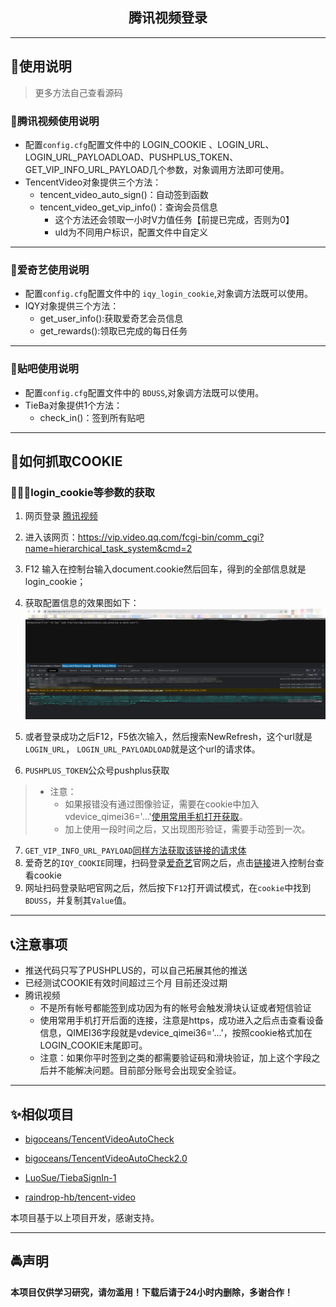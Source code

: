 <p align="center">
  <h2 align="center"><storng>腾讯视频登录</storng></h2>
</p>



---



## 🍜使用说明



> 更多方法自己查看源码



### 🥗腾讯视频使用说明



- 配置`config.cfg`配置文件中的  LOGIN_COOKIE 、LOGIN_URL、 LOGIN_URL_PAYLOADLOAD、PUSHPLUS_TOKEN、GET_VIP_INFO_URL_PAYLOAD几个参数，对象调用方法即可使用。
- TencentVideo对象提供三个方法：
  - tencent_video_auto_sign()：自动签到函数
  - tencent_video_get_vip_info()：查询会员信息
    - 这个方法还会领取一小时V力值任务【前提已完成，否则为0】
    - uId为不同用户标识，配置文件中自定义


---



### 🧶爱奇艺使用说明

- 配置`config.cfg`配置文件中的 `iqy_login_cookie`,对象调方法既可以使用。
- IQY对象提供三个方法：
  - get_user_info():获取爱奇艺会员信息
  - get_rewards():领取已完成的每日任务

---



### 🍔贴吧使用说明

- 配置`config.cfg`配置文件中的 `BDUSS`,对象调方法既可以使用。
- TieBa对象提供1个方法：
  - check_in()：签到所有贴吧



---



## 🥯如何抓取COOKIE

### 🙍🏻‍♂️login_cookie等参数的获取

1. 网页登录 [腾讯视频](v.qq.com)
2. 进入该网页：https://vip.video.qq.com/fcgi-bin/comm_cgi?name=hierarchical_task_system&cmd=2
3. F12 输入在控制台输入document.cookie然后回车，得到的全部信息就是login_cookie；
4. 获取配置信息的效果图如下：
   ![获取配置信息](README.assets/1.jpg)

5. 或者登录成功之后F12，F5依次输入，然后搜索NewRefresh，这个url就是`LOGIN_URL`， `LOGIN_URL_PAYLOADLOAD`就是这个url的请求体。
6. `PUSHPLUS_TOKEN`公众号pushplus获取

> - 注意：
>   - 如果报错没有通过图像验证，需要在cookie中加入vdevice_qimei36='...'[使用常用手机打开获取](https://m.v.qq.com/schemeurl)。
>   - 加上使用一段时间之后，又出现图形验证，需要手动签到一次。

7. `GET_VIP_INFO_URL_PAYLOAD`[同样方法获取该链接的请求体](https://vip.video.qq.com/rpc/trpc.query_vipinfo.vipinfo.QueryVipInfo/GetVipUserInfoH5)
7. 爱奇艺的`IQY_COOKIE`同理，扫码登录[爱奇艺](https://iqyi.com)官网之后，点击[链接](http://serv.vip.iqiyi.com/vipgrowth/query.action)进入控制台查看cookie
7. 网址扫码登录贴吧官网之后，然后按下`F12`打开调试模式，在`cookie`中找到`BDUSS`，并复制其`Value`值。



---



## 📞注意事项

- 推送代码只写了PUSHPLUS的，可以自己拓展其他的推送
- 已经测试COOKIE有效时间超过三个月 目前还没过期
- 腾讯视频
  - 不是所有帐号都能签到成功因为有的帐号会触发滑块认证或者短信验证
  - 使用常用手机打开后面的连接，注意是https，成功进入之后点击查看设备信息，QIMEI36字段就是vdevice_qimei36='...'，按照cookie格式加在LOGIN_COOKIE末尾即可。
  - 注意：如果你平时签到之类的都需要验证码和滑块验证，加上这个字段之后并不能解决问题。目前部分账号会出现安全验证。




---



## ✨相似项目

- [bigoceans/TencentVideoAutoCheck](https://github.com/bigoceans/TencentVideoAutoCheck)

- [bigoceans/TencentVideoAutoCheck2.0](https://github.com/bigoceans/TencentVideoAutoCheck2.0)

- [LuoSue/TiebaSignIn-1](https://github.com/LuoSue/TiebaSignIn-1)

- [raindrop-hb/tencent-video](https://github.com/raindrop-hb/tencent-video)

  

本项目基于以上项目开发，感谢支持。



---



## 🚔声明

**本项目仅供学习研究，请勿滥用！下载后请于24小时内删除，多谢合作！**

